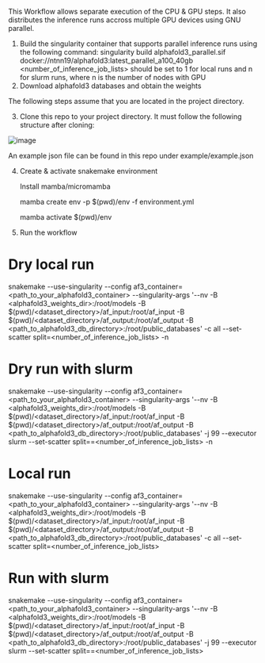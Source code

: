 This Workflow allows separate execution of the CPU &  GPU steps. It also distributes the inference runs accross multiple GPU devices using GNU parallel. 
1. Build the singularity container that supports parallel inference runs using the following command:
singularity build alphafold3_parallel.sif docker://ntnn19/alphafold3:latest_parallel_a100_40gb
<number_of_inference_job_lists> should be set to 1 for local runs and n for slurm runs, where n is the number of nodes with GPU
2. Download alphafold3 databases and obtain the weights

The following steps assume that you are located in the project directory.

3. Clone this repo to your project directory. It must follow the following structure after cloning:

![image](https://github.com/user-attachments/assets/18bb634a-fa2d-41a0-b3a9-e55b72c7fb6a)


An example json file can be found in this repo under example/example.json

4. Create & activate  snakemake environment

   Install mamba/micromamba

   mamba create env -p $(pwd)/env -f environment.yml

   mamba activate $(pwd)/env

6. Run the workflow
# Dry local run 
snakemake --use-singularity --config af3_container=<path_to_your_alphafold3_container> --singularity-args '--nv -B <alphafold3_weights_dir>:/root/models -B $(pwd)/<dataset_directory>/af_input:/root/af_input -B $(pwd)/<dataset_directory>/af_output:/root/af_output -B <path_to_alphafold3_db_directory>:/root/public_databases' -c all --set-scatter split=<number_of_inference_job_lists> -n
# Dry run with slurm
snakemake --use-singularity --config af3_container=<path_to_your_alphafold3_container> --singularity-args '--nv -B <alphafold3_weights_dir>:/root/models -B $(pwd)/<dataset_directory>/af_input:/root/af_input -B $(pwd)/<dataset_directory>/af_output:/root/af_output -B <path_to_alphafold3_db_directory>:/root/public_databases' -j 99 --executor slurm --set-scatter split==<number_of_inference_job_lists> -n

# Local run 
snakemake --use-singularity --config af3_container=<path_to_your_alphafold3_container> --singularity-args '--nv -B <alphafold3_weights_dir>:/root/models -B $(pwd)/<dataset_directory>/af_input:/root/af_input -B $(pwd)/<dataset_directory>/af_output:/root/af_output -B <path_to_alphafold3_db_directory>:/root/public_databases' -c all --set-scatter split=<number_of_inference_job_lists>
# Run with slurm
snakemake --use-singularity --config af3_container=<path_to_your_alphafold3_container> --singularity-args '--nv -B <alphafold3_weights_dir>:/root/models -B $(pwd)/<dataset_directory>/af_input:/root/af_input -B $(pwd)/<dataset_directory>/af_output:/root/af_output -B <path_to_alphafold3_db_directory>:/root/public_databases' -j 99 --executor slurm --set-scatter split==<number_of_inference_job_lists>

